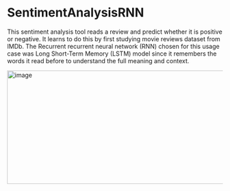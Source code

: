 # SentimentAnalysisRNN
This sentiment analysis tool reads a review and predict whether it is positive or negative. It learns to do this by first studying movie reviews dataset from IMDb. 
The Recurrent recurrent neural network (RNN) chosen for this usage case was Long Short-Term Memory (LSTM) model since it remembers the words it read before to understand the full meaning and context.  

<img width="1342" height="264" alt="image" src="https://github.com/user-attachments/assets/c3e35bdd-430c-4b11-8743-51501492bd88" />

